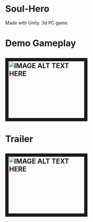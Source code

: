 # Soul-Hero
 
Made with Unity.
3d PC game.

<h1> Demo Gameplay <h2>
<a href="http://www.youtube.com/watch?feature=player_embedded&v=OIxo86Y3QLM
" target="_blank"><img src="http://img.youtube.com/vi/OIxo86Y3QLM/0.jpg" 
alt="IMAGE ALT TEXT HERE" width="240" height="180" border="10" /></a>

<h1> Trailer <h2>
<a href="http://www.youtube.com/watch?feature=player_embedded&v=kZh1UBV29pU
" target="_blank"><img src="http://img.youtube.com/vi/kZh1UBV29pU/0.jpg" 
alt="IMAGE ALT TEXT HERE" width="240" height="180" border="10" /></a>
